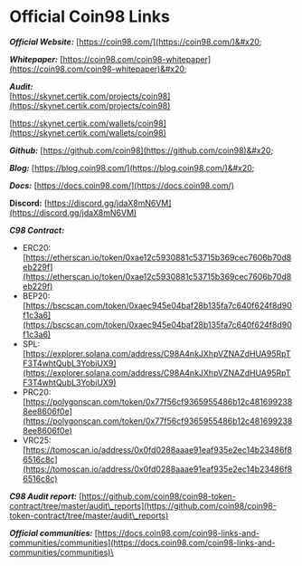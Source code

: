 # Official Coin98 Links

_**Official Website:**_ [https://coin98.com/](https://coin98.com/)&#x20;

_**Whitepaper:**_ [https://coin98.com/coin98-whitepaper](https://coin98.com/coin98-whitepaper)&#x20;

_**Audit:**_ \
[https://skynet.certik.com/projects/coin98](https://skynet.certik.com/projects/coin98)

[https://skynet.certik.com/wallets/coin98](https://skynet.certik.com/wallets/coin98)

_**Github:**_ [https://github.com/coin98](https://github.com/coin98)&#x20;

_**Blog:**_ [https://blog.coin98.com/](https://blog.coin98.com/)&#x20;

_**Docs:**_ [https://docs.coin98.com/](https://docs.coin98.com/)

**Discord:** [https://discord.gg/jdaX8mN6VM](https://discord.gg/jdaX8mN6VM)

_**C98 Contract:**_&#x20;

* ERC20: [https://etherscan.io/token/0xae12c5930881c53715b369cec7606b70d8eb229f](https://etherscan.io/token/0xae12c5930881c53715b369cec7606b70d8eb229f)
* BEP20: [https://bscscan.com/token/0xaec945e04baf28b135fa7c640f624f8d90f1c3a6](https://bscscan.com/token/0xaec945e04baf28b135fa7c640f624f8d90f1c3a6)
* SPL: [https://explorer.solana.com/address/C98A4nkJXhpVZNAZdHUA95RpTF3T4whtQubL3YobiUX9](https://explorer.solana.com/address/C98A4nkJXhpVZNAZdHUA95RpTF3T4whtQubL3YobiUX9)
* PRC20: [https://polygonscan.com/token/0x77f56cf9365955486b12c4816992388ee8606f0e](https://polygonscan.com/token/0x77f56cf9365955486b12c4816992388ee8606f0e)
* VRC25: [https://tomoscan.io/address/0x0fd0288aaae91eaf935e2ec14b23486f86516c8c](https://tomoscan.io/address/0x0fd0288aaae91eaf935e2ec14b23486f86516c8c)

_**C98 Audit report:**_ [https://github.com/coin98/coin98-token-contract/tree/master/audit\_reports](https://github.com/coin98/coin98-token-contract/tree/master/audit\_reports)

_**Official communities:**_ [https://docs.coin98.com/coin98-links-and-communities/communities](https://docs.coin98.com/coin98-links-and-communities/communities)\
